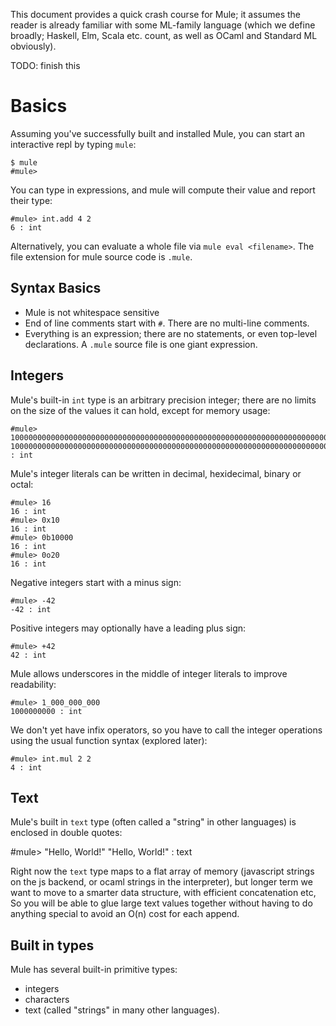 This document provides a quick crash course for Mule; it assumes the
reader is already familiar with some ML-family language (which we define
broadly; Haskell, Elm, Scala etc. count, as well as OCaml and Standard
ML obviously).

TODO: finish this

# Basics

Assuming you've successfully built and installed Mule, you can start an
interactive repl by typing `mule`:

```
$ mule
#mule>
```

You can type in expressions, and mule will compute their value and
report their type:

```
#mule> int.add 4 2
6 : int
```

Alternatively, you can evaluate a whole file via `mule eval <filename>`.
The file extension for mule source code is `.mule`.

## Syntax Basics

* Mule is not whitespace sensitive
* End of line comments start with `#`. There are no multi-line comments.
* Everything is an expression; there are no statements, or even
  top-level declarations. A `.mule` source file is one giant expression.

## Integers

Mule's built-in `int` type is an arbitrary precision integer; there are
no limits on the size of the values it can hold, except for memory
usage:

```
#mule> 100000000000000000000000000000000000000000000000000000000000000000000000000000000000000000000000000000000000000000000000000000000000000000000000000000000000000000000000000000000000000000000000000000000000000000000000
100000000000000000000000000000000000000000000000000000000000000000000000000000000000000000000000000000000000000000000000000000000000000000000000000000000000000000000000000000000000000000000000000000000000000000000000 : int
```

Mule's integer literals can be written in decimal, hexidecimal, binary
or octal:

```
#mule> 16
16 : int
#mule> 0x10
16 : int
#mule> 0b10000
16 : int
#mule> 0o20
16 : int
```

Negative integers start with a minus sign:

```
#mule> -42
-42 : int
```

Positive integers may optionally have a leading plus sign:

```
#mule> +42
42 : int
```

Mule allows underscores in the middle of integer literals to improve
readability:

```
#mule> 1_000_000_000
1000000000 : int
```

We don't yet have infix operators, so you have to call the integer
operations using the usual function syntax (explored later):

```
#mule> int.mul 2 2
4 : int
```

## Text

Mule's built in `text` type (often called a "string" in other
languages) is enclosed in double quotes:

#mule> "Hello, World!"
"Hello, World!" : text

Right now the `text` type maps to a flat array of memory (javascript
strings on the js backend, or ocaml strings in the interpreter), but
longer term we want to move to a smarter data structure, with efficient
concatenation etc, So you will be able to glue large text values
together without having to do anything special to avoid an O(n) cost for
each append.

## Built in types

Mule has several built-in primitive types:

* integers
* characters
* text (called "strings" in many other languages).

